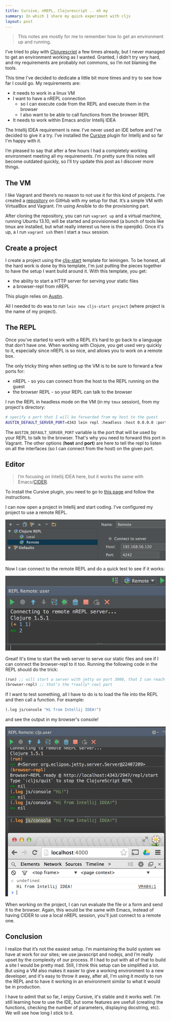```yaml
---
title: Cursive, nREPL, Clojurescript .. oh my
summary: In which I share my quick experiment with cljs
layout: post
---
```

> This notes are mostly for me to remember how to get an environment up and running.

I’ve tried to play with [Clojurescript](https://github.com/clojure/clojurescript) a few times already, but I never managed to get an environment working as I wanted. Granted, I didn’t try very hard, and my requirements are probably not commons, so I’m not blaming the tools.

This time I’ve decided to dedicate a little bit more times and try to see how far I could go. My requirements are:

* it needs to work in a linux VM
* I want to have a nREPL connection
	* so I can execute code from the REPL and execute them in the browser
	* I also want to be able to call functions from the browser REPL
* It needs to work within Emacs and/or Intellij IDEA

The Intellij IDEA requirement is new. I’ve never used an IDE before and I’ve decided to give it a try. I’ve installed the [Cursive](http://cursiveclojure.com) plugin for Intellij and so far I'm happy with it.

I’m pleased to say that after a few hours I had a completely working environment meeting all my requirements. I’m pretty sure this notes will become outdated quickly, so I’ll try update this post as I discover more things.

## The VM

I like Vagrant and there’s no reason to not use it for this kind of projects. I’ve created a [repository](https://github.com/franckcuny/devbox) on GitHub with my setup for that. It’s a simple VM with VirtualBox and Vagrant. I’m using Ansible to do the provisioning part.

After cloning the repository, you can run `vagrant up` and a virtual machine, running Ubuntu 13.10, will be started and provisionned (a bunch of tools like tmux are installed, but what really interest us here is the openjdk). Once it's up, a I run `vagrant ssh` then I start a `tmux` session.

## Create a project

I create a project using the [cljs-start](https://github.com/magomimmo/cljs-start) template for leiningen. To be honest, all the hard work is done by this template, I'm just putting the pieces together to have the setup I want build around it. With this template, you get:

* the ability to start a HTTP server for serving your static files
* a browser-repl from nREPL

This plugin relies on [Austin](https://github.com/cemerick/austin).

All I needed to do was to run `lein new cljs-start project` (where project is the name of my project).

## The REPL

Once you’ve started to work with a REPL it’s hard to go back to a language that don’t have one. When working with Clojure, you get used very quickly to it, especially since nREPL is so nice, and allows you to work on a remote box.

The only tricky thing when setting up the VM is to be sure to forward a few ports for:

* nREPL - so you can connect from the host to the REPL running on the guest
* the browser REPL - so your REPL can talk to the browser

I run the REPL in headless mode on the VM (in my `tmux` session), from my project's directory:

```sh
# specify a port that I will be forwarded from my host to the guest
AUSTIN_DEFAULT_SERVER_PORT=4343 lein repl :headless :host 0.0.0.0 :port 4242
```

The `AUSTIN_DEFAULT_SERVER_PORT` variable is the port that will be used by your REPL to talk to the browser. That's why you need to forward this port in Vagrant. The other options (**host** and **port**) are here to tell the repl to listen on all the interfaces (so I can connect from the host) on the given port.

## Editor

> I’m focusing on Intellij IDEA here, but it works the same with Emacs/[CIDER](https://github.com/clojure-emacs/cider).

To install the Cursive plugin, you need to go to [this page](http://cursiveclojure.com/userguide/index.html) and follow the instructions. 

I can now open a project in Intellij and start coding. I've configured my project to use a remote REPL. 

![remote nrepl](/static/imgs/remote-nrepl.png)

Now I can connect to the remote REPL and do a quick test to see if it works:

![test remote nrepl](/static/imgs/test-remote-nrepl.png)

Great! It's time to start the web server to serve our static files and see if I can connect the browser-repl to it too. Running the following code in the REPL should do the trick:

```clj
(run) ;; will start a server with jetty on port 3000, that I can reach from port 4000
(browser-repl) ;; that’s the *really* cool part
```

If I want to test something, all I have to do is to load the file into the REPL and then call a function. For example:

```clj
(.log js/console "Hi from Intellij IDEA!")
```

and see the output in my browser's console!

![it works!](/static/imgs/nrepl-it-works.png)

When working on the project, I can run evaluate the file or a form and send it to the browser. Again, this would be the same with Emacs, instead of having CIDER to use a local nREPL session, you'll just connect to a remote one.

## Conclusion

I realize that it’s not the easiest setup. I’m maintaining the build system we have at work for our sites; we use javascript and nodejs, and I’m really upset by the complexity of our process. If I had to put with all of that to build a site I would be pretty mad. Still, I think this setup can be simplified a lot. But using a VM also makes it easier to give a working environment to a new developer, and it's easy to throw it away, after all, I'm using it mostly to run the REPL and to have it working in an environment similar to what it would be in production.

I have to admit that so far, I enjoy Cursive, it's stable and it works well. I'm still learning how to use the IDE, but some features are usefull (creating the functions, checking the number of parameters, displaying docstring, etc). We will see how long I stick to it.